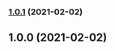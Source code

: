 ### [1.0.1](https://github.com/caiohenrique-developer/caiohenrique-developer/compare/v1.0.0...v1.0.1) (2021-02-02)

## 1.0.0 (2021-02-02)
